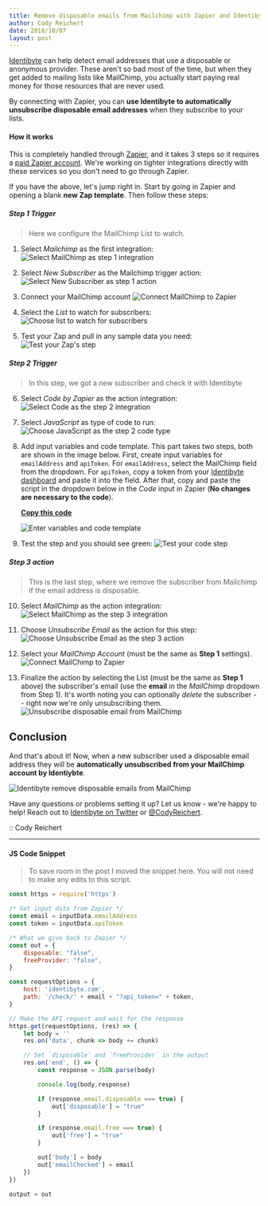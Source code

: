 ```yaml
---
title: Remove disposable emails from Mailchimp with Zapier and Identibyte
author: Cody Reichert
date: 2018/10/07
layout: post
---
```


[Identibyte](https://identibyte.com) can help detect email addresses
that use a disposable or anonymous provider. These aren't so bad most
of the time, but when they get added to mailing lists like MailChimp,
you actually start paying real money for those resources that are
never used.

By connecting with Zapier, you can **use Identibyte to automatically
unsubscribe disposable email addresses** when they subscribe to your
lists.

#### How it works

This is completely handled through [Zapier](https://zapier.com), and
it takes 3 steps so it requires a [paid Zapier
account](https://zapier.com/app/settings/billing/plan/). We're working
on tighter integrations directly with these services so you don't need
to go through Zapier.

If you have the above, let's jump right in. Start by going in Zapier
and opening a blank **new Zap template**. Then follow these steps:

##### Step 1 Trigger
> Here we configure the MailChimp List to watch.

1. Select _Mailchimp_ as the first integration:
   ![Select MailChimp as step 1 integration](img/step-1.png)

2. Select _New Subscriber_ as the Mailchimp trigger action:
   ![Select New Subscriber as step 1 action](img/step-2.png)

3. Connect your MailChimp account
   ![Connect MailChimp to Zapier](img/step-3.png)

4. Select the _List_ to watch for subscribers:
   ![Choose list to watch for subscribers](img/step-4.png)

5. Test your Zap and pull in any sample data you need:
   ![Test your Zap's step](img/step-5.png)

##### Step 2 Trigger
> In this step, we got a new subscriber and check it with Identibyte

6. Select _Code by Zapier_ as the action integration:
   ![Select Code as the step 2 integration](img/step-6.png)

7. Select _JavaScript_ as type of code to run:
   ![Choose JavaScript as the step 2 code type](img/step-7.png)

8. Add input variables and code template. This part takes two steps,
   both are shown in the image below. First, create input variables
   for `emailAddress` and `apiToken`. For `emailAddress`, select the
   MailChimp field from the dropdown. For `apiToken`, copy a token
   from your [Identibyte dashboard](https://identibyte.com/dashboard)
   and paste it into the field.
   After that, copy and paste the script in the dropdown below in the
   _Code_ input in Zapier (**No changes are necessary to the code**).

   [**Copy this code**](#js-code-snippet)

   ![Enter variables and code template](img/step-8.png)

9. Test the step and you should see green:
   ![Test your code step](img/step-9.png)

##### Step 3 action
> This is the last step, where we remove the subscriber from Mailchimp if the email address is disposable.

10. Select _MailChimp_ as the action integration:
    ![Select MailChimp as the step 3 integration](img/step-10.png)

11. Choose _Unsubscribe Email_ as the action for this step:
    ![Choose Unsubscribe Email as the step 3 action](img/step-11.png)

12. Select your _MailChimp Account_ (must be the same as **Step 1**
    settings).
    ![Connect MailChimp to Zapier](img/step-3.png)

13. Finalize the action by selecting the List (must be the same as
    **Step 1** above) the subscriber's email (use the **email** in the
    _MailChimp_ dropdown from Step 1). It's worth noting you can
    optionally _delete_ the subscriber -- right now we're only
    unsubscribing them.
    ![Unsubscribe disposable email from MailChimp](img/step-12.png)

## Conclusion

And that's about it! Now, when a new subscriber used a disposable
email address they will be **automatically unsubscribed from your
MailChimp account by Identiybte**.

![Identibyte remove disposable emails from MailChimp](img/step-13.png)

Have any questions or problems setting it up? Let us know - we're
happy to help! Reach out to [Identibyte on
Twitter](https://twitter.com/Identibyte) or
[@CodyReichert](https://twitter.com/CodyReichert).

:: Cody Reichert

---

#### JS Code Snippet
> To save room in the post I moved the snippet here.
> You will not need to make any edits to this script.

```js
const https = require('https')

/* Get input data from Zapier */
const email = inputData.emailAddress
const token = inputData.apiToken

/* What we give back to Zapier */
const out = {
    disposable: "false",
    freeProvider: "false",
}

const requestOptions = {
    host: 'identibyte.com',
    path: '/check/' + email + "?api_token=" + token,
}

// Make the API request and wait for the response
https.get(requestOptions, (res) => {
    let body = ''
    res.on('data', chunk => body += chunk)

    // Set `disposable` and `freeProvider` in the output
    res.on('end', () => {
        const response = JSON.parse(body)

        console.log(body,response)

        if (response.email.disposable === true) {
            out['disposable'] = "true"
        }

        if (response.email.free === true) {
            out['free'] = "true"
        }

        out['body'] = body
        out['emailChecked'] = email
    })
})

output = out
```
